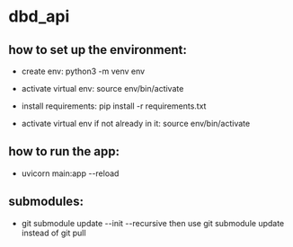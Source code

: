 # dbd_api

## how to set up the environment:

- create env:
  python3 -m venv env

- activate virtual env:
  source env/bin/activate

- install requirements:
  pip install -r requirements.txt

- activate virtual env if not already in it:
  source env/bin/activate

## how to run the app:

- uvicorn main:app --reload

## submodules:

- git submodule update --init --recursive
  then use git submodule update instead of git pull
